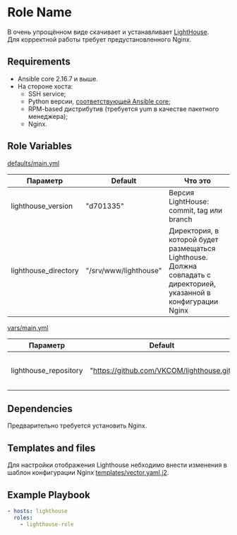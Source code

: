 Role Name
=========

В очень упрощённом виде скачивает и устанавливает [LightHouse](https://github.com/VKCOM/lighthouse.git).<br/>
Для корректной работы требует предустановленного Nginx.

Requirements
------------

* Ansible core 2.16.7 и выше.
* На стороне хоста: 
    * SSH service;
    * Python версии, [соответствующей Ansible core](https://docs.ansible.com/ansible/latest/reference_appendices/release_and_maintenance.html#ansible-core-support-matrix);
    * RPM-based дистрибутив (требуется yum в качестве пакетного менеджера);
    * Nginx.

Role Variables
--------------

[defaults/main.yml](defaults/main.yml)

| Параметр | Default | Что это |
|----------|---------|---------|
| lighthouse_version | "d701335" | Версия LightHouse: commit, tag или branch |
| lighthouse_directory | "/srv/www/lighthouse" | Директория, в которой будет размещаться Lighthouse. Должна совпадать с директорией, указанной в конфигурации Nginx |

[vars/main.yml](vars/main.yml)

| Параметр | Default | Что это |
|----------|---------|---------|
| lighthouse_repository | "https://github.com/VKCOM/lighthouse.git" | Репозиторий, из которого будет скачан Lighthouse |

Dependencies
------------

Предварительно требуется установить Nginx.

Templates and files
-------------------

Для настройки отображения Lighthouse небходимо внести изменения в шаблон конфигурации Nginx [templates/vector.yaml.j2](templates/vector.yaml.j2).

Example Playbook
----------------

```yml
- hosts: lighthouse
  roles:
    - lighthouse-role
```
